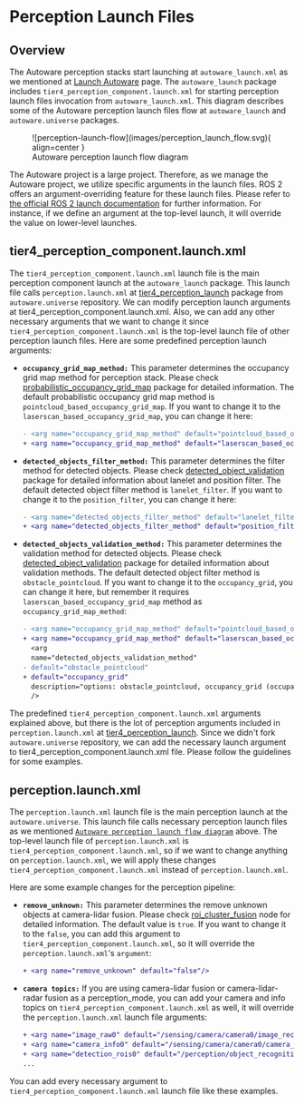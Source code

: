 # Perception Launch Files

## Overview

The Autoware perception stacks start
launching at `autoware_launch.xml` as we mentioned at [Launch Autoware](../index.md) page.
The `autoware_launch` package includes `tier4_perception_component.launch.xml`
for starting perception launch files invocation from `autoware_launch.xml`.
This diagram describes some of the Autoware perception launch files flow at `autoware_launch` and `autoware.universe` packages.

<figure markdown>
  ![perception-launch-flow](images/perception_launch_flow.svg){ align=center }
  <figcaption>
    Autoware perception launch flow diagram
  </figcaption>
</figure>

The Autoware project is a large project.
Therefore, as we manage the Autoware project, we utilize specific
arguments in the launch files.
ROS 2 offers an argument-overriding feature for these launch files.
Please refer to [the official ROS 2 launch documentation](https://docs.ros.org/en/humble/Tutorials/Intermediate/Launch/Using-ROS2-Launch-For-Large-Projects.html#parameter-overrides) for further information.
For instance,
if we define an argument at the top-level launch,
it will override the value on lower-level launches.

## tier4_perception_component.launch.xml

The `tier4_perception_component.launch.xml` launch file is the main perception component launch at the `autoware_launch` package.
This launch file calls `perception.launch.xml` at [tier4_perception_launch](https://github.com/autowarefoundation/autoware.universe/tree/main/launch/tier4_perception_launch) package from `autoware.universe` repository.
We can modify perception launch arguments at tier4_perception_component.launch.xml.
Also,
we can add any other necessary arguments
that we want
to change it since `tier4_perception_component.launch.xml` is the top-level launch file of other perception launch files.
Here are some predefined perception launch arguments:

- **`occupancy_grid_map_method:`** This parameter determines the occupancy grid map method for perception stack. Please check [probabilistic_occupancy_grid_map](https://autowarefoundation.github.io/autoware.universe/main/perception/probabilistic_occupancy_grid_map/) package for detailed information.
  The default probabilistic occupancy grid map method is `pointcloud_based_occupancy_grid_map`.
  If you want to change it to the `laserscan_based_occupancy_grid_map`, you can change it here:

  ```diff
  - <arg name="occupancy_grid_map_method" default="pointcloud_based_occupancy_grid_map" description="options: pointcloud_based_occupancy_grid_map, laserscan_based_occupancy_grid_map"/>
  + <arg name="occupancy_grid_map_method" default="laserscan_based_occupancy_grid_map" description="options: pointcloud_based_occupancy_grid_map, laserscan_based_occupancy_grid_map"/>
  ```

- **`detected_objects_filter_method:`** This parameter determines the filter method for detected objects.
  Please check [detected_object_validation](https://autowarefoundation.github.io/autoware.universe/main/perception/detected_object_validation/) package for detailed information about lanelet and position filter.
  The default detected object filter method is `lanelet_filter`.
  If you want to change it to the `position_filter`, you can change it here:

  ```diff
  - <arg name="detected_objects_filter_method" default="lanelet_filter" description="options: lanelet_filter, position_filter"/>
  + <arg name="detected_objects_filter_method" default="position_filter" description="options: lanelet_filter, position_filter"/>
  ```

- **`detected_objects_validation_method:`** This parameter determines the validation method for detected objects.
  Please check [detected_object_validation](https://autowarefoundation.github.io/autoware.universe/main/perception/detected_object_validation/) package for detailed information about validation methods.
  The default detected object filter method is `obstacle_pointcloud`.
  If you want to change it to the `occupancy_grid`, you can change it here,
  but remember it requires `laserscan_based_occupancy_grid_map` method as `occupancy_grid_map_method`:

  ```diff
  - <arg name="occupancy_grid_map_method" default="pointcloud_based_occupancy_grid_map" description="options: pointcloud_based_occupancy_grid_map, laserscan_based_occupancy_grid_map"/>
  + <arg name="occupancy_grid_map_method" default="laserscan_based_occupancy_grid_map" description="options: pointcloud_based_occupancy_grid_map, laserscan_based_occupancy_grid_map"/>
    <arg
    name="detected_objects_validation_method"
  - default="obstacle_pointcloud"
  + default="occupancy_grid"
    description="options: obstacle_pointcloud, occupancy_grid (occupancy_grid_map_method must be laserscan_based_occupancy_grid_map)"
    />
  ```

The predefined `tier4_perception_component.launch.xml` arguments explained above,
but there is the lot of perception arguments
included in `perception.launch.xml` at [tier4_perception_launch](https://github.com/autowarefoundation/autoware.universe/tree/main/launch/tier4_perception_launch).
Since we didn't fork `autoware.universe` repository,
we can add the necessary launch argument to tier4_perception_component.launch.xml file.
Please follow the guidelines for some examples.

## perception.launch.xml

The `perception.launch.xml` launch file is the main perception launch at the `autoware.universe`.
This launch file calls necessary perception launch files
as we mentioned [`Autoware perception launch flow diagram`](#overview) above.
The top-level launch file of `perception.launch.xml` is `tier4_perception_component.launch.xml`,
so if we want to change anything on `perception.launch.xml`,
we will apply these changes `tier4_perception_component.launch.xml` instead of `perception.launch.xml`.

Here are some example changes for the perception pipeline:

- **`remove_unknown:`** This parameter determines the remove unknown objects at camera-lidar fusion.
  Please check [roi_cluster_fusion](https://github.com/autowarefoundation/autoware.universe/blob/main/perception/image_projection_based_fusion/docs/roi-cluster-fusion.md) node for detailed information.
  The default value is `true`.
  If you want to change it to the `false`,
  you can add this argument to `tier4_perception_component.launch.xml`,
  so it will override the `perception.launch.xml`'s `argument`:

  ```diff
  + <arg name="remove_unknown" default="false"/>
  ```

- **`camera topics:`** If you are using camera-lidar fusion or camera-lidar-radar fusion as a perception_mode,
  you can add your camera and info topics on `tier4_perception_component.launch.xml` as well,
  it will override the `perception.launch.xml` launch file arguments:

  ```diff
  + <arg name="image_raw0" default="/sensing/camera/camera0/image_rect_color" description="image raw topic name"/>
  + <arg name="camera_info0" default="/sensing/camera/camera0/camera_info" description="camera info topic name"/>
  + <arg name="detection_rois0" default="/perception/object_recognition/detection/rois0" description="detection rois output topic name"/>
  ...
  ```

You can add every necessary argument
to `tier4_perception_component.launch.xml` launch file like these examples.
